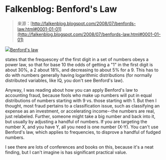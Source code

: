 <!--yml
category: 未分类
date: 2024-05-12 23:09:50
-->

# Falkenblog: Benford's Law

> 来源：[http://falkenblog.blogspot.com/2008/07/benfords-law.html#0001-01-01](http://falkenblog.blogspot.com/2008/07/benfords-law.html#0001-01-01)

[![](img/9662d662037795db5e120129e2c63ce4.png)](https://blogger.googleusercontent.com/img/b/R29vZ2xl/AVvXsEhNobkopbBowd1PAhRKG96NflB1CJ2FCxOVVmqwuOXNGcRI6YbU0UUiD8L0vjabB70NNaGZEehqDW_OVsgRvDTUiOmHYxfHbgpTFSvAb8fxk1qMqrKAx6bxRvUlK3s4abjWwPVhPA/s1600-h/benford.gif)[Benford's law](http://www.aicpa.org/pubs/jofa/may1999/nigrini.htm)

states that the frequescey of the first digit in a set of numbers obeys a power law, so that for base 10 the odds of getting a "1" in the first digit is about 30%, a 2 about 18%, and decreasing to about 5% for a 9\. This has to do with numbers generally having logarithmic distributions (for normally distributed variables, like IQ, you don't see Benford's law).

Anyway, I was reading about how you can apply Benford's law to accounting fraud, because fools who make up numbers will put in equal distributions of numbers starting with 9 vs. those starting with 1\. But then I thought, most fraud pertains to a classification issue, such as classifying an expense as an investment, or accelerating income--the numbers are real, just relabeled. Further, someone might take a big number and back into it, but usually by adjusting a handful of numbers. If you are targeting the number X, and you have Y, all you need is one number (X-Y). You can't use Benford's law, which applies to frequencies, to disprove a handful of fudged numbers.

I see there are lots of conferences and books on this, because it's a neat finding, but I can't imagine is has significant practical value.